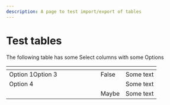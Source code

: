```yaml
---
description: A page to test import/export of tables
---
```


# Test tables

The following table has some Select columns with some Options

<table><thead><tr><th width="231" data-type="select" data-multiple data-options="[{&#x22;value&#x22;:&#x22;86f1ac6d44644ffa91a15cf1a1bfb16f&#x22;,&#x22;label&#x22;:&#x22;Option 1&#x22;,&#x22;color&#x22;:&#x22;blue&#x22;},{&#x22;value&#x22;:&#x22;ae6dcd9cad304ef5ab70c1c19ba39091&#x22;,&#x22;label&#x22;:&#x22;Option 2&#x22;,&#x22;color&#x22;:&#x22;blue&#x22;},{&#x22;value&#x22;:&#x22;6841233170d24238a599910c5438631f&#x22;,&#x22;label&#x22;:&#x22;Option 3&#x22;,&#x22;color&#x22;:&#x22;blue&#x22;},{&#x22;value&#x22;:&#x22;a952ebcc98ec44a89a4e5ae95544f86c&#x22;,&#x22;label&#x22;:&#x22;Option 4&#x22;,&#x22;color&#x22;:&#x22;blue&#x22;},{&#x22;value&#x22;:&#x22;790cee63b0b8448dbb6366ba03a6a113&#x22;,&#x22;label&#x22;:&#x22;Option 5&#x22;,&#x22;color&#x22;:&#x22;blue&#x22;}]"></th><th data-type="select" data-options="[{&#x22;value&#x22;:&#x22;ca16a21a8d104f86babf15b62f94b368&#x22;,&#x22;label&#x22;:&#x22;True&#x22;,&#x22;color&#x22;:&#x22;blue&#x22;},{&#x22;value&#x22;:&#x22;48342f1da03f48b3b455985d2a351089&#x22;,&#x22;label&#x22;:&#x22;False&#x22;,&#x22;color&#x22;:&#x22;blue&#x22;},{&#x22;value&#x22;:&#x22;ed083ae00330497f890301442df59f42&#x22;,&#x22;label&#x22;:&#x22;Maybe&#x22;,&#x22;color&#x22;:&#x22;blue&#x22;}]"></th><th></th></tr></thead><tbody><tr><td><span data-option="86f1ac6d44644ffa91a15cf1a1bfb16f">Option 1</span><span data-option="6841233170d24238a599910c5438631f">Option 3</span></td><td><span data-option="48342f1da03f48b3b455985d2a351089">False</span></td><td>Some text</td></tr><tr><td><span data-option="a952ebcc98ec44a89a4e5ae95544f86c">Option 4</span></td><td></td><td>Some text</td></tr><tr><td></td><td><span data-option="ed083ae00330497f890301442df59f42">Maybe</span></td><td>Some text</td></tr></tbody></table>
